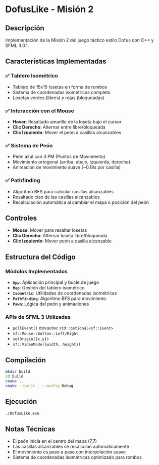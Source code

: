 # DofusLike - Misión 2

## Descripción
Implementación de la Misión 2 del juego táctico estilo Dofus con C++ y SFML 3.0.1.

## Características Implementadas

### ✅ Tablero Isométrico
- Tablero de 15x15 losetas en forma de rombos
- Sistema de coordenadas isométricas completo
- Losetas verdes (libres) y rojas (bloqueadas)

### ✅ Interacción con el Mouse
- **Hover**: Resaltado amarillo de la loseta bajo el cursor
- **Clic Derecho**: Alternar entre libre/bloqueada
- **Clic Izquierdo**: Mover el peón a casillas alcanzables

### ✅ Sistema de Peón
- Peón azul con 3 PM (Puntos de Movimiento)
- Movimiento ortogonal (arriba, abajo, izquierda, derecha)
- Animación de movimiento suave (~0.18s por casilla)

### ✅ Pathfinding
- Algoritmo BFS para calcular casillas alcanzables
- Resaltado cian de las casillas alcanzables
- Recalculación automática al cambiar el mapa o posición del peón

## Controles
- **Mouse**: Mover para resaltar losetas
- **Clic Derecho**: Alternar loseta libre/bloqueada
- **Clic Izquierdo**: Mover peón a casilla alcanzable

## Estructura del Código

### Módulos Implementados
- **`App`**: Aplicación principal y bucle de juego
- **`Map`**: Gestión del tablero isométrico
- **`Isometric`**: Utilidades de coordenadas isométricas
- **`Pathfinding`**: Algoritmo BFS para movimiento
- **`Pawn`**: Lógica del peón y animaciones

### APIs de SFML 3 Utilizadas
- `pollEvent()` devuelve `std::optional<sf::Event>`
- `sf::Mouse::Button::Left/Right`
- `setOrigin({x,y})`
- `sf::VideoMode({width, height})`

## Compilación
```bash
mkdir build
cd build
cmake ..
cmake --build . --config Debug
```

## Ejecución
```bash
./DofusLike.exe
```

## Notas Técnicas
- El peón inicia en el centro del mapa (7,7)
- Las casillas alcanzables se recalculan automáticamente
- El movimiento es paso a paso con interpolación suave
- Sistema de coordenadas isométricas optimizado para rombos
